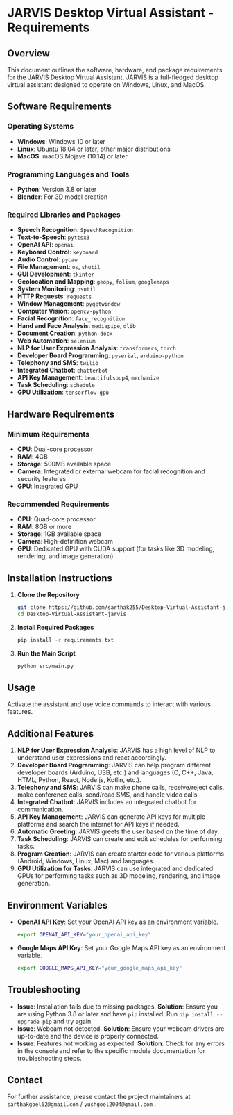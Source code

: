 # JARVIS Desktop Virtual Assistant - Requirements

## Overview
This document outlines the software, hardware, and package requirements for the JARVIS Desktop Virtual Assistant. JARVIS is a full-fledged desktop virtual assistant designed to operate on Windows, Linux, and MacOS.

## Software Requirements
### Operating Systems
- **Windows**: Windows 10 or later
- **Linux**: Ubuntu 18.04 or later, other major distributions
- **MacOS**: macOS Mojave (10.14) or later

### Programming Languages and Tools
- **Python**: Version 3.8 or later
- **Blender**: For 3D model creation

### Required Libraries and Packages
- **Speech Recognition**: `SpeechRecognition`
- **Text-to-Speech**: `pyttsx3`
- **OpenAI API**: `openai`
- **Keyboard Control**: `keyboard`
- **Audio Control**: `pycaw`
- **File Management**: `os`, `shutil`
- **GUI Development**: `tkinter`
- **Geolocation and Mapping**: `geopy`, `folium`, `googlemaps`
- **System Monitoring**: `psutil`
- **HTTP Requests**: `requests`
- **Window Management**: `pygetwindow`
- **Computer Vision**: `opencv-python`
- **Facial Recognition**: `face_recognition`
- **Hand and Face Analysis**: `mediapipe`, `dlib`
- **Document Creation**: `python-docx`
- **Web Automation**: `selenium`
- **NLP for User Expression Analysis**: `transformers`, `torch`
- **Developer Board Programming**: `pyserial`, `arduino-python`
- **Telephony and SMS**: `twilio`
- **Integrated Chatbot**: `chatterbot`
- **API Key Management**: `beautifulsoup4`, `mechanize`
- **Task Scheduling**: `schedule`
- **GPU Utilization**: `tensorflow-gpu`

## Hardware Requirements
### Minimum Requirements
- **CPU**: Dual-core processor
- **RAM**: 4GB
- **Storage**: 500MB available space
- **Camera**: Integrated or external webcam for facial recognition and security features
- **GPU**: Integrated GPU

### Recommended Requirements
- **CPU**: Quad-core processor
- **RAM**: 8GB or more
- **Storage**: 1GB available space
- **Camera**: High-definition webcam
- **GPU**: Dedicated GPU with CUDA support (for tasks like 3D modeling, rendering, and image generation)

## Installation Instructions
1. **Clone the Repository**
    ```bash
    git clone https://github.com/sarthak255/Desktop-Virtual-Assistant-jarvis.git
    cd Desktop-Virtual-Assistant-jarvis
    ```

2. **Install Required Packages**
    ```bash
    pip install -r requirements.txt
    ```

3. **Run the Main Script**
    ```bash
    python src/main.py
    ```

## Usage
Activate the assistant and use voice commands to interact with various features.

## Additional Features
1. **NLP for User Expression Analysis**: JARVIS has a high level of NLP to understand user expressions and react accordingly.
2. **Developer Board Programming**: JARVIS can help program different developer boards (Arduino, USB, etc.) and languages (C, C++, Java, HTML, Python, React, Node.js, Kotlin, etc.).
3. **Telephony and SMS**: JARVIS can make phone calls, receive/reject calls, make conference calls, send/read SMS, and handle video calls.
4. **Integrated Chatbot**: JARVIS includes an integrated chatbot for communication.
5. **API Key Management**: JARVIS can generate API keys for multiple platforms and search the internet for API keys if needed.
6. **Automatic Greeting**: JARVIS greets the user based on the time of day.
7. **Task Scheduling**: JARVIS can create and edit schedules for performing tasks.
8. **Program Creation**: JARVIS can create starter code for various platforms (Android, Windows, Linux, Mac) and languages.
9. **GPU Utilization for Tasks**: JARVIS can use integrated and dedicated GPUs for performing tasks such as 3D modeling, rendering, and image generation.

## Environment Variables
- **OpenAI API Key**: Set your OpenAI API key as an environment variable.
    ```bash
    export OPENAI_API_KEY="your_openai_api_key"
    ```
- **Google Maps API Key**: Set your Google Maps API key as an environment variable.
    ```bash
    export GOOGLE_MAPS_API_KEY="your_google_maps_api_key"
    ```

## Troubleshooting
- **Issue**: Installation fails due to missing packages.
  **Solution**: Ensure you are using Python 3.8 or later and have `pip` installed. Run `pip install --upgrade pip` and try again.
- **Issue**: Webcam not detected.
  **Solution**: Ensure your webcam drivers are up-to-date and the device is properly connected.
- **Issue**: Features not working as expected.
  **Solution**: Check for any errors in the console and refer to the specific module documentation for troubleshooting steps.

## Contact
For further assistance, please contact the project maintainers at `sarthakgoel62@gmail.com` / `yushgoel2004@gmail.com` .
